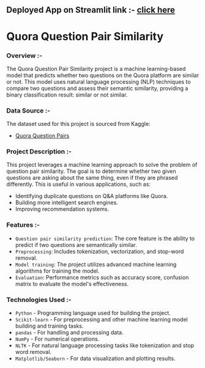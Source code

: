 ## **Deployed App on Streamlit link :-** [click here](https://yashkumbalkar-quora-question-pair-similarity-project-app-00ufq0.streamlit.app/)

# Quora Question Pair Similarity

### **Overview :-**

The Quora Question Pair Similarity project is a machine learning-based model that predicts whether two questions on the Quora platform are similar or not. 
This model uses natural language processing (NLP) techniques to compare two questions and assess their semantic similarity, providing a binary classification 
result: similar or not similar.

### Data Source :-

The dataset used for this project is sourced from Kaggle:

- [Quora Question Pairs](https://www.kaggle.com/c/quora-question-pairs)


### Project Description :-

This project leverages a machine learning approach to solve the problem of question pair similarity. The goal is to determine whether two given questions are 
asking about the same thing, even if they are phrased differently. This is useful in various applications, such as:

- Identifying duplicate questions on Q&A platforms like Quora.
- Building more intelligent search engines.
- Improving recommendation systems.

### Features :-

- `Question pair similarity prediction`: The core feature is the ability to predict if two questions are semantically similar.
- `Preprocessing`: Includes tokenization, vectorization, and stop-word removal.
- `Model training`: The project utilizes advanced machine learning algorithms for training the model.
- `Evaluation`: Performance metrics such as accuracy score, confusion matrix to evaluate the model's effectiveness.

### Technologies Used :-

- `Python` - Programming language used for building the project.
- `Scikit-learn` - For preprocessing and other machine learning model building and training tasks.
- `pandas` - For handling and processing data.
- `NumPy` - For numerical operations.
- `NLTK` - For natural language processing tasks like tokenization and stop word removal.
- `Matplotlib/Seaborn` - For data visualization and plotting results.

